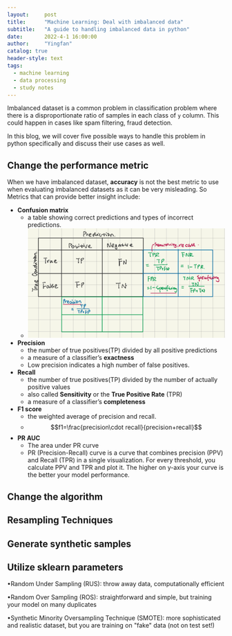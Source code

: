 ```yaml
---
layout:     post
title:      "Machine Learning: Deal with imbalanced data"
subtitle:   "A guide to handling imbalanced data in python"
date:       2022-4-1 16:00:00
author:     "Yingfan"
catalog: true
header-style: text
tags:
  - machine learning
  - data processing
  - study notes
---
```


Imbalanced dataset is a common problem in classification problem where there is a disproportionate ratio of samples in each class of ``y`` column. This could happen in cases like spam filtering, fraud detection. 

In this blog, we will cover five possible ways to handle this problem in python specifically and discuss their use cases as well.

## Change the performance metric

When we have imbalanced dataset, **accuracy** is not the best metric to use when evaluating imbalanced datasets as it can be very misleading.  So Metrics that can provide better insight include:

- **Confusion matrix**
  - a table showing correct predictions and types of incorrect predictions.
  - ![](/img/in-post/post-confusion-matrix.png)
- **Precision**
  - the number of true positives(TP) divided by all positive predictions
  - a measure of a classifier’s **exactness**
  - Low precision indicates a high number of false positives.
- **Recall**
  - the number of true positives(TP) divided by the number of actually positive values
  - also called **Sensitivity** or the **True Positive Rate** (TPR)
  - a measure of a classifier’s **completeness**
- **F1 score**
  - the weighted average of precision and recall.
  - $$f1=\frac{precision\cdot recall}{precision+recall}$$
- **PR AUC**
  - The area under PR curve
  - PR (Precision-Recall) curve is a curve that combines precision (PPV) and Recall (TPR) in a single visualization. For every threshold, you calculate PPV and TPR and plot it. The higher on y-axis your curve is the better your model performance.



## Change the algorithm



## Resampling Techniques



## Generate synthetic samples



## Utilize sklearn parameters







•Random Under Sampling (RUS): throw away data, computationally efficient

•Random Over Sampling (ROS): straightforward and simple, but training your model on many duplicates

•Synthetic Minority Oversampling Technique (SMOTE): more sophisticated and realistic dataset, but you are training on "fake" data (not on test set!)

